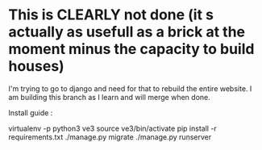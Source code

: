 # This is CLEARLY not done (it s actually as usefull as a brick at the moment minus the capacity to build houses)

I'm trying to go to django and need for that to rebuild the entire website. I am building this branch as I learn and will 
merge when done.

Install guide :

virtualenv -p python3 ve3
source ve3/bin/activate
pip install -r requirements.txt
./manage.py migrate
./manage.py runserver
